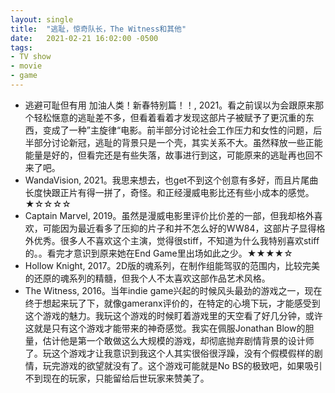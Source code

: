 ```yaml
---
layout: single
title:  "逃耻，惊奇队长，The Witness和其他"
date:   2021-02-21 16:02:00 -0500
tags:
- TV show
- movie
- game
---
```

- 逃避可耻但有用 加油人类！新春特别篇！！, 2021。看之前误以为会跟原来那个轻松惬意的逃耻差不多，但看着看着才发现这部片子被赋予了更沉重的东西，变成了一种”主旋律“电影。前半部分讨论社会工作压力和女性的问题，后半部分讨论新冠，逃耻的背景只是一个壳，其实关系不大。虽然释放一些正能能量是好的，但看完还是有些失落，故事进行到这，可能原来的逃耻再也回不来了吧。
- WandaVision, 2021。我思来想去，也get不到这个创意有多好，而且片尾曲长度快跟正片有得一拼了，奇怪。和正经漫威电影比还有些小成本的感觉。★☆☆☆☆
- Captain Marvel, 2019。虽然是漫威电影里评价比价差的一部，但我却格外喜欢，可能因为最近看多了压抑的片子和并不怎么好的WW84，这部片子显得格外优秀。很多人不喜欢这个主演，觉得很stiff，不知道为什么我特别喜欢stiff的。。看完才意识到原来她在End Game里出场如此之少。★★★★☆
- Hollow Knight, 2017。2D版的魂系列，在制作组能驾驭的范围内，比较完美的还原的魂系列的精髓，但我个人不太喜欢这部作品艺术风格。
- The Witness, 2016。当年indie game兴起的时候风头最劲的游戏之一，现在终于想起来玩了下，就像gameranx评价的，在特定的心境下玩，才能感受到这个游戏的魅力。我玩这个游戏的时候盯着游戏里的天空看了好几分钟，或许这就是只有这个游戏才能带来的神奇感觉。我实在佩服Jonathan Blow的胆量，估计他是第一个敢做这么大规模的游戏，却彻底抛弃剧情背景的设计师了。玩这个游戏才让我意识到我这个人其实很俗很浮躁，没有个假模假样的剧情，玩完游戏的欲望就没有了。这个游戏可能就是No BS的极致吧，如果吸引不到现在的玩家，只能留给后世玩家来赞美了。